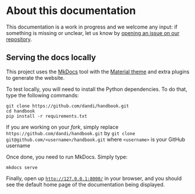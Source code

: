 # About this documentation

This documentation is a work in progress and we welcome any input: if something
is missing or unclear, let us know by [opening an issue on our repository](https://github.com/dandi/handbook).

## Serving the docs locally

This project uses the [MkDocs](https://www.mkdocs.org/) tool with the [Material theme](https://squidfunk.github.io/mkdocs-material/)
and extra plugins to generate the website.

To test locally, you will need to install the Python dependencies. To do that, type the following commands:

```
git clone https://github.com/dandi/handbook.git
cd handbook
pip install -r requirements.txt
```

If you are working on your *fork*, simply replace `https://github.com/dandi/handbook.git`
by `git clone git@github.com/<username>/handbook.git` where `<username>` is your
GitHub username

Once done, you need to run MkDocs. Simply type:

```
mkdocs serve
```

Finally, open up [`http://127.0.0.1:8000/`](http://127.0.0.1:8000/) in your
browser, and you should see the default home page of the documentation being displayed.
